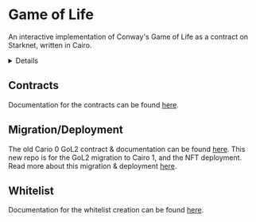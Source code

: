 # Game of Life

An interactive implementation of Conway's Game of Life as a contract on Starknet, written in Cairo.

<details>

- [Contracts](#contracts)

- [Migration/Deployment](#migrationdeployment)

- [Whitelist](#whitelist)

</details>

## Contracts

Documentation for the contracts can be found [here](./src/README.md).

## Migration/Deployment

The old Cario 0 GoL2 contract & documentation can be found [here](https://github.com/yuki-wtf/GoL2-Contract). This new repo is for the GoL2 migration to Cairo 1, and the NFT deployment. Read more about this migration & deployment [here](./migration/README.md).

## Whitelist

Documentation for the whitelist creation can be found [here](./whitelist/README.md).
